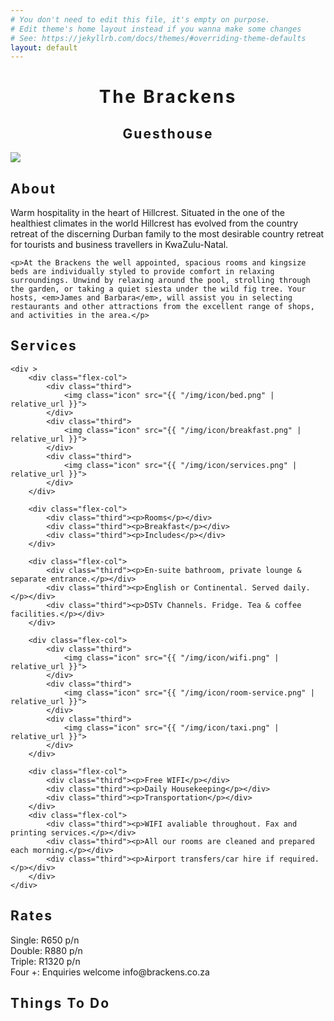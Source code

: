 ```yaml
---
# You don't need to edit this file, it's empty on purpose.
# Edit theme's home layout instead if you wanna make some changes
# See: https://jekyllrb.com/docs/themes/#overriding-theme-defaults
layout: default
---
```


<div class="page-content">
    <h1 style="text-align:center;"><span style="letter-spacing:0.1em;">The Brackens</span></h1>
    <h2 style="text-align:center;"><span style="letter-spacing:0.1em;">Guesthouse</span></h2>
</div>

<div class="page-content">
	<img src="{{ "/img/bg.jpg" | relative_url }}">
</div>

<div class="page-content">
	<h2 ><span style="letter-spacing:0.1em;">About</span></h2> 
	<p>Warm hospitality in the heart of Hillcrest. Situated in the one of the healthiest climates in the world Hillcrest has evolved from the country retreat of the discerning Durban family to the most desirable country retreat for tourists and business travellers in KwaZulu-Natal.</p>

	<p>At the Brackens the well appointed, spacious rooms and kingsize beds are individually styled to provide comfort in relaxing surroundings. Unwind by relaxing around the pool, strolling through the garden, or taking a quiet siesta under the wild fig tree. Your hosts, <em>James and Barbara</em>, will assist you in selecting restaurants and other attractions from the excellent range of shops, and activities in the area.</p>
</div>

<div class="page-content">
	<h2><span style="letter-spacing:0.1em;">Services</span></h2> 

	<div >
		<div class="flex-col">
			<div class="third">
				<img class="icon" src="{{ "/img/icon/bed.png" | relative_url }}">
			</div>
			<div class="third">
				<img class="icon" src="{{ "/img/icon/breakfast.png" | relative_url }}">
			</div>
			<div class="third">
				<img class="icon" src="{{ "/img/icon/services.png" | relative_url }}">
			</div>
		</div>

		<div class="flex-col">
			<div class="third"><p>Rooms</p></div>
			<div class="third"><p>Breakfast</p></div>
			<div class="third"><p>Includes</p></div>
		</div>

		<div class="flex-col">
			<div class="third"><p>En-suite bathroom, private lounge & separate entrance.</p></div>
			<div class="third"><p>English or Continental. Served daily.</p></div>
			<div class="third"><p>DSTv Channels. Fridge. Tea & coffee facilities.</p></div>
		</div>

		<div class="flex-col">
			<div class="third">
				<img class="icon" src="{{ "/img/icon/wifi.png" | relative_url }}">
			</div>
			<div class="third">
				<img class="icon" src="{{ "/img/icon/room-service.png" | relative_url }}">
			</div>
			<div class="third">
				<img class="icon" src="{{ "/img/icon/taxi.png" | relative_url }}">
			</div>
		</div>

		<div class="flex-col">
			<div class="third"><p>Free WIFI</p></div>
			<div class="third"><p>Daily Housekeeping</p></div>
			<div class="third"><p>Transportation</p></div>
		</div>
		<div class="flex-col">
			<div class="third"><p>WIFI avaliable throughout. Fax and printing services.</p></div>
			<div class="third"><p>All our rooms are cleaned and prepared each morning.</p></div>
			<div class="third"><p>Airport transfers/car hire if required.</p></div>
		</div>
	</div>


</div>

<div class="page-content">
	<h2><span style="letter-spacing:0.1em;">Rates</span></h2> 
	<div>
		<div class="flex-col">
			<div>Single: R650 p/n     </div>
		<div class="flex-col">
		</div>
			<div>Double: R880 p/n     </div>
		<div class="flex-col">
		</div>
			<div>Triple: R1320 p/n     </div>
		<div class="flex-col">
		</div>
			<div>Four +: Enquiries welcome info@brackens.co.za</div>
		</div>
		</div>
</div>

<div class="page-content">
	<h2><span style="letter-spacing:0.1em;">Things To Do</span></h2> 
</div>
